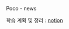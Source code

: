 Poco - news

학습 계획 및 정리 : [notion](https://maize-verbena-b5f.notion.site/1-1d3f0d51aaf04827b9fa99b37ede1ecd)
